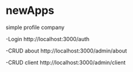 # newApps
simple profile company

-Login http://localhost:3000/auth

-CRUD about http://localhost:3000/admin/about

-CRUD client http://localhost:3000/admin/client
